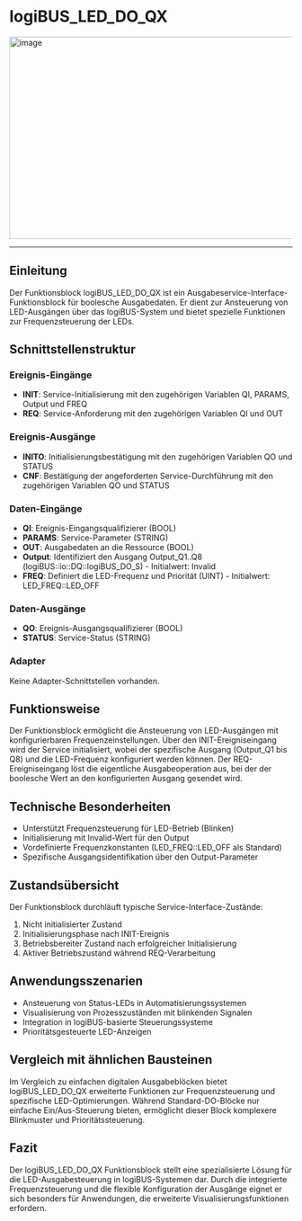 # logiBUS_LED_DO_QX

<img width="1892" height="360" alt="image" src="https://github.com/user-attachments/assets/204fbb78-59ee-4621-89fd-817c40d20cfc" />

* * * * * * * * * *

## Einleitung
Der Funktionsblock logiBUS_LED_DO_QX ist ein Ausgabeservice-Interface-Funktionsblock für boolesche Ausgabedaten. Er dient zur Ansteuerung von LED-Ausgängen über das logiBUS-System und bietet spezielle Funktionen zur Frequenzsteuerung der LEDs.

## Schnittstellenstruktur

### **Ereignis-Eingänge**
- **INIT**: Service-Initialisierung mit den zugehörigen Variablen QI, PARAMS, Output und FREQ
- **REQ**: Service-Anforderung mit den zugehörigen Variablen QI und OUT

### **Ereignis-Ausgänge**
- **INITO**: Initialisierungsbestätigung mit den zugehörigen Variablen QO und STATUS
- **CNF**: Bestätigung der angeforderten Service-Durchführung mit den zugehörigen Variablen QO und STATUS

### **Daten-Eingänge**
- **QI**: Ereignis-Eingangsqualifizierer (BOOL)
- **PARAMS**: Service-Parameter (STRING)
- **OUT**: Ausgabedaten an die Ressource (BOOL)
- **Output**: Identifiziert den Ausgang Output_Q1..Q8 (logiBUS::io::DQ::logiBUS_DO_S) - Initialwert: Invalid
- **FREQ**: Definiert die LED-Frequenz und Priorität (UINT) - Initialwert: LED_FREQ::LED_OFF

### **Daten-Ausgänge**
- **QO**: Ereignis-Ausgangsqualifizierer (BOOL)
- **STATUS**: Service-Status (STRING)

### **Adapter**
Keine Adapter-Schnittstellen vorhanden.

## Funktionsweise
Der Funktionsblock ermöglicht die Ansteuerung von LED-Ausgängen mit konfigurierbaren Frequenzeinstellungen. Über den INIT-Ereigniseingang wird der Service initialisiert, wobei der spezifische Ausgang (Output_Q1 bis Q8) und die LED-Frequenz konfiguriert werden können. Der REQ-Ereigniseingang löst die eigentliche Ausgabeoperation aus, bei der der boolesche Wert an den konfigurierten Ausgang gesendet wird.

## Technische Besonderheiten
- Unterstützt Frequenzsteuerung für LED-Betrieb (Blinken)
- Initialisierung mit Invalid-Wert für den Output
- Vordefinierte Frequenzkonstanten (LED_FREQ::LED_OFF als Standard)
- Spezifische Ausgangsidentifikation über den Output-Parameter

## Zustandsübersicht
Der Funktionsblock durchläuft typische Service-Interface-Zustände:
1. Nicht initialisierter Zustand
2. Initialisierungsphase nach INIT-Ereignis
3. Betriebsbereiter Zustand nach erfolgreicher Initialisierung
4. Aktiver Betriebszustand während REQ-Verarbeitung

## Anwendungsszenarien
- Ansteuerung von Status-LEDs in Automatisierungssystemen
- Visualisierung von Prozesszuständen mit blinkenden Signalen
- Integration in logiBUS-basierte Steuerungssysteme
- Prioritätsgesteuerte LED-Anzeigen

## Vergleich mit ähnlichen Bausteinen
Im Vergleich zu einfachen digitalen Ausgabeblöcken bietet logiBUS_LED_DO_QX erweiterte Funktionen zur Frequenzsteuerung und spezifische LED-Optimierungen. Während Standard-DO-Blöcke nur einfache Ein/Aus-Steuerung bieten, ermöglicht dieser Block komplexere Blinkmuster und Prioritätssteuerung.

## Fazit
Der logiBUS_LED_DO_QX Funktionsblock stellt eine spezialisierte Lösung für die LED-Ausgabesteuerung in logiBUS-Systemen dar. Durch die integrierte Frequenzsteuerung und die flexible Konfiguration der Ausgänge eignet er sich besonders für Anwendungen, die erweiterte Visualisierungsfunktionen erfordern.
